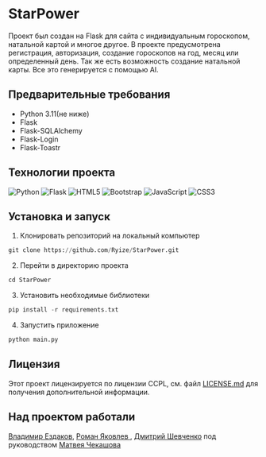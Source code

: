 # StarPower
Проект был создан на Flask для сайта c индивидуальным гороскопом, натальной картой и многое другое. 
В проекте предусмотрена регистрация, авторизация, создание гороскопов на год, месяц или определенный день. Так же есть возможность создание натальной карты.
Все это генерируется с помощью AI.

## Предварительные требования
  * Python 3.11(не ниже) 
  * Flask 
  * Flask-SQLAlchemy 
  * Flask-Login 
  * Flask-Toastr 
## Технологии проекта

![Python](https://img.shields.io/badge/python-3670A0?style=for-the-badge&logo=python&logoColor=ffdd54)
![Flask](https://img.shields.io/badge/flask-%23000.svg?style=for-the-badge&logo=flask&logoColor=white)
![HTML5](https://img.shields.io/badge/html5-%23E34F26.svg?style=for-the-badge&logo=html5&logoColor=white)
![Bootstrap](https://img.shields.io/badge/bootstrap-%23563D7C.svg?style=for-the-badge&logo=bootstrap&logoColor=white)
![JavaScript](https://img.shields.io/badge/javascript-%23323330.svg?style=for-the-badge&logo=javascript&logoColor=%23F7DF1E)
![CSS3](https://img.shields.io/badge/css3-%231572B6.svg?style=for-the-badge&logo=css3&logoColor=white)

## Установка и запуск
1. Клонировать репозиторий на локальный компьютер
```python
git clone https://github.com/Ryize/StarPower.git
```

2. Перейти в директорию проекта
```python
cd StarPower
```

3. Установить необходимые библиотеки
```python
pip install -r requirements.txt
```

4. Запустить приложение
```python
python main.py
```
## Лицензия
Этот проект лицензируется по лицензии CCPL, см. файл [LICENSE.md](https://github.com/Ryize/StarPower/blob/main/LICENSE)
для получения дополнительной информации.

## Над проектом работали
 [Владимир Ездаков](https://github.com/Vivat67),
[Роман Яковлев ](https://github.com/Rodan3D),
[Дмитрий Шевченко](https://github.com/DmitriyShev19) 
под руководством [Матвея Чекашова](https://github.com/Ryize)
